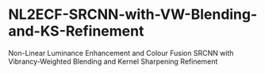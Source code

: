 # NL2ECF-SRCNN-with-VW-Blending-and-KS-Refinement
Non-Linear Luminance Enhancement and Colour Fusion SRCNN with Vibrancy-Weighted Blending and Kernel Sharpening Refinement
